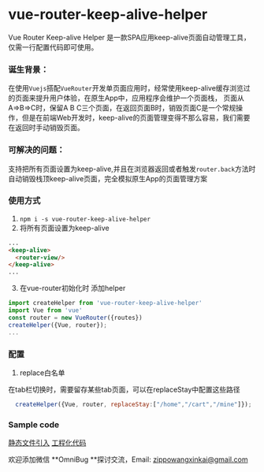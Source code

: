 # vue-router-keep-alive-helper
Vue Router Keep-alive Helper 是一款SPA应用keep-alive页面自动管理工具，仅需一行配置代码即可使用。

### 诞生背景：
在使用```Vuejs```搭配```VueRouter```开发单页面应用时，经常使用keep-alive缓存浏览过的页面来提升用户体验，在原生App中，应用程序会维护一个页面栈， 页面从A=>B=>C时，保留A B C三个页面，在返回页面B时，销毁页面C是一个常规操作，但是在前端Web开发时，keep-alive的页面管理变得不那么容易，我们需要在返回时手动销毁页面。

### 可解决的问题：
支持把所有页面设置为keep-alive,并且在浏览器返回或者触发```router.back```方法时自动销毁栈顶keep-alive页面，完全模拟原生App的页面管理方案

### 使用方式

1. ```npm i -s vue-router-keep-alive-helper```
2. 将所有页面设置为keep-alive
```html
...
<keep-alive>
  <router-view/>
</keep-alive>
...
```
3. 在vue-router初始化时 添加helper
```javascript
import createHelper from 'vue-router-keep-alive-helper'
import Vue from 'vue'
const router = new VueRouter({routes})
createHelper({Vue, router});
...
```

### 配置

1. replace白名单
  
  在tab栏切换时，需要留存某些tab页面，可以在replaceStay中配置这些路径
```javascript
  createHelper({Vue, router, replaceStay:["/home","/cart","/mine"]});
```


### Sample code

[静态文件引入](./examples/)
[工程化代码](https://github.com/Zippowxk/vue-router-helper-demo)

欢迎添加微信 **OmniBug **探讨交流，Email: zippowangxinkai@gmail.com

